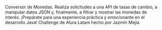  Conversor de Monedas. Realiza solicitudes a una API de tasas de cambio, a manipular datos JSON y, finalmente, a filtrar y mostrar las monedas de interés. ¡Prepárate para una experiencia práctica y emocionante en el desarrollo Java!
Challenge de Alura Latam hecho por Jazmín Mejía 
